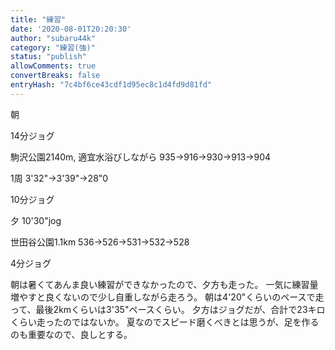 ```yaml
---
title: "練習"
date: '2020-08-01T20:20:30'
author: "subaru44k"
category: "練習(強)"
status: "publish"
allowComments: true
convertBreaks: false
entryHash: "7c4bf6ce43cdf1d95ec8c1d4fd9d81fd"
---
```

朝

14分ジョグ

駒沢公園2140m, 適宜水浴びしながら
935→916→930→913→904

1周
3'32"→3'39"→28"0

10分ジョグ


夕
10'30"jog

世田谷公園1.1km
536→526→531→532→528

4分ジョグ

朝は暑くてあんま良い練習ができなかったので、夕方も走った。
一気に練習量増やすと良くないので少し自重しながら走ろう。
朝は4'20"くらいのペースで走って、最後2kmくらいは3'35"ペースくらい。
夕方はジョグだが、合計で23キロくらい走ったのではないか。
夏なのでスピード磨くべきとは思うが、足を作るのも重要なので、良しとする。
